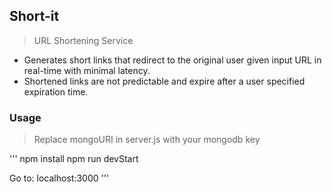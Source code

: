 ## Short-it

> URL Shortening Service

- Generates short links that redirect to the original user given input URL in real-time with minimal latency.
- Shortened links are not predictable and expire after a user specified expiration time.

### Usage
> Replace mongoURI in server.js with your mongodb key

'''
npm install
npm run devStart

Go to: localhost:3000
'''
